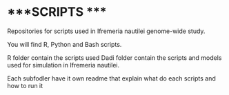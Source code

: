 # ***SCRIPTS ***


Repositories for scripts used in Ifremeria nautilei genome-wide study.

You will find R, Python and Bash scripts.

R folder contain the scripts used
Dadi folder contain the scripts and models used for simulation in Ifremeria nautilei.

Each subfodler have it own readme that explain what do each scripts and how to run it 
